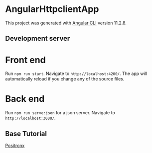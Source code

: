 # AngularHttpclientApp

This project was generated with [Angular CLI](https://github.com/angular/angular-cli) version 11.2.8.

## Development server

# Front end

Run `npm run start`. Navigate to `http://localhost:4200/`. The app will automatically reload if you change any of the source files.

# Back end

Run `npm run serve:json` for a json server. Navigate to `http://localhost:3000/`.

## Base Tutorial

[Positronx](https://www.positronx.io/angular-7-httpclient-http-service/)
